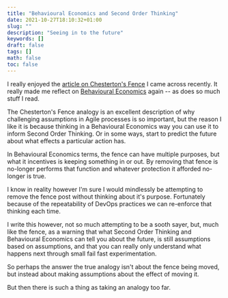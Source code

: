 ```yaml
---
title: "Behavioural Economics and Second Order Thinking"
date: 2021-10-27T18:10:32+01:00
slug: ""
description: "Seeing in to the future"
keywords: []
draft: false
tags: []
math: false
toc: false
---
```


I really enjoyed the [article on Chesterton's Fence](https://fs.blog/2020/03/chestertons-fence/) I came across recently. It really made me reflect on [Behavioural Economics](https://en.wikipedia.org/wiki/Behavioral_economics) again -- as does so much stuff I read.

The Chesterton's Fence analogy is an excellent description of why challenging assumptions in Agile processes is so important, but the reason I like it is because thinking in a Behavioural Economics way you can use it to inform Second Order Thinking. Or in some ways, start to predict the future about what effects a particular action has.

In Behavioural Economics terms, the fence can have multiple purposes, but what it incentives is keeping something in or out. By removing that fence is no-longer performs that function and whatever protection it afforded no-longer is true.

I know in reality however I'm sure I would mindlessly be attempting to remove the fence post without thinking about it's purpose. Fortunately because of the repeatability of DevOps practices we can re-enforce that thinking each time.

I write this however, not so much attempting to be a sooth sayer, but, much like the fence, as a warning that what Second Order Thinking and Behavioural Economics can tell you about the future, is still assumptions based on assumptions, and that you can really only understand what happens next through small fail fast experimentation.

So perhaps the answer the true analogy isn't about the fence being moved, but instead about making assumptions about the effect of moving it.

But then there is such a thing as taking an analogy too far.

